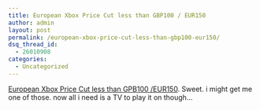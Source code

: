 ```yaml
---
title: European Xbox Price Cut less than GBP100 / EUR150
author: admin
layout: post
permalink: /european-xbox-price-cut-less-than-gbp100-eur150/
dsq_thread_id:
  - 26010908
categories:
  - Uncategorized
---
```

[European Xbox Price Cut less than GPB100 /EUR150][1]. Sweet. i might get me one of those. now all i need is a TV to play it on though&#8230;

 [1]: http://bink.nu/?ArticleID=2349